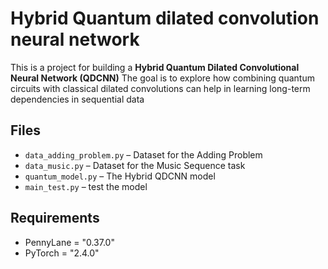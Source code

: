 # Hybrid Quantum dilated convolution neural network 

This is a project for building a **Hybrid Quantum Dilated Convolutional Neural Network (QDCNN)** 
The goal is to explore how combining quantum circuits with classical dilated convolutions can help in learning long-term dependencies in sequential data

## Files
- `data_adding_problem.py` – Dataset for the Adding Problem
- `data_music.py` – Dataset for the Music Sequence task
- `quantum_model.py` – The Hybrid QDCNN model 
- `main_test.py` –  test the model

## Requirements
- PennyLane = "0.37.0"
- PyTorch = "2.4.0"


